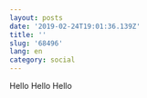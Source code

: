 ```yaml
---
layout: posts
date: '2019-02-24T19:01:36.139Z'
title: ''
slug: '68496'
lang: en
category: social
---
```

Hello Hello Hello
